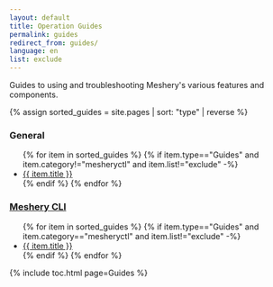```yaml
---
layout: default
title: Operation Guides
permalink: guides
redirect_from: guides/
language: en
list: exclude
---
```


Guides to using and troubleshooting Meshery's various features and components.

{% assign sorted_guides = site.pages | sort: "type" | reverse %}



### General

<ul>
    {% for item in sorted_guides %}
    {% if item.type=="Guides" and item.category!="mesheryctl" and item.list!="exclude"  -%}
      <li><a href="{{ site.baseurl }}{{ item.url }}">{{ item.title }}</a></li>
      {% endif %}
    {% endfor %}
</ul>

### <a href="{{ site.baseurl }}/guides/mesheryctl" class="text-black">Meshery CLI</a>

<ul>
  {% for item in sorted_guides %}
  {% if item.type=="Guides" and item.category=="mesheryctl" and item.list!="exclude" -%}
    <li><a href="{{ site.baseurl }}{{ item.url }}">{{ item.title }}</a>
    </li>
    {% endif %}
  {% endfor %}
</ul>

{% include toc.html page=Guides %}

<!-- {% comment %}
#
#  Change date order by adding '| reversed'
#  To sort by title or other variables use {% assign sorted_posts = category[1] | sort: 'title' %}
#
{% endcomment %}

{% for guide in site.adapter %}
<h2 id="{{guide[0] | uri_escape | downcase }}">{{guide[0] | capitalize}}1</h2>

{% endfor %}

{% assign sorted_guides = site.guides | sort %}
{% for guide in sorted_guides %}
<h2 id="{{guide[0] | uri_escape | downcase }}">{{guide[0] | capitalize}}</h2>

{% endfor %} -->